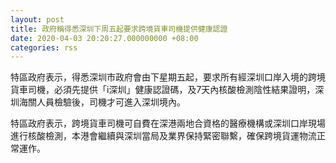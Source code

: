 ```yaml
---
layout: post
title: 政府稱得悉深圳下周五起要求跨境貨車司機提供健康認證
date: 2020-04-03 20:20:27.000000000 +08:00
categories: rss
---
```


特區政府表示，得悉深圳市政府會由下星期五起，要求所有經深圳口岸入境的跨境貨車司機，必須先提供「i深圳」健康認證碼，及7天內核酸檢測陰性結果證明，深圳海關人員檢驗後，司機才可進入深圳境內。

特區政府表示，跨境貨車司機可自費在深港兩地合資格的醫療機構或深圳口岸現場進行核酸檢測，本港會繼續與深圳當局及業界保持緊密聯繫，確保跨境貨運物流正常運作。
